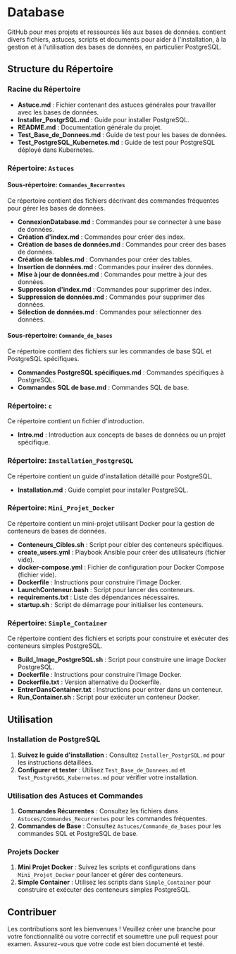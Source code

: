 # Database

 GitHub pour mes projets et ressources liés aux bases de données. contient divers fichiers, astuces, scripts et documents pour aider à l'installation, à la gestion et à l'utilisation des bases de données, en particulier PostgreSQL.

## Structure du Répertoire

### Racine du Répertoire

- **Astuce.md** : Fichier contenant des astuces générales pour travailler avec les bases de données.
- **Installer_PostgrSQL.md** : Guide pour installer PostgreSQL.
- **README.md** : Documentation générale du projet.
- **Test_Base_de_Donnees.md** : Guide de test pour les bases de données.
- **Test_PostgreSQL_Kubernetes.md** : Guide de test pour PostgreSQL déployé dans Kubernetes.

### Répertoire: `Astuces`

#### Sous-répertoire: `Commandes_Recurrentes`

Ce répertoire contient des fichiers décrivant des commandes fréquentes pour gérer les bases de données.

- **ConnexionDatabase.md** : Commandes pour se connecter à une base de données.
- **Création d'index.md** : Commandes pour créer des index.
- **Création de bases de données.md** : Commandes pour créer des bases de données.
- **Création de tables.md** : Commandes pour créer des tables.
- **Insertion de données.md** : Commandes pour insérer des données.
- **Mise à jour de données.md** : Commandes pour mettre à jour des données.
- **Suppression d'index.md** : Commandes pour supprimer des index.
- **Suppression de données.md** : Commandes pour supprimer des données.
- **Sélection de données.md** : Commandes pour sélectionner des données.

#### Sous-répertoire: `Commande_de_bases`

Ce répertoire contient des fichiers sur les commandes de base SQL et PostgreSQL spécifiques.

- **Commandes PostgreSQL spécifiques.md** : Commandes spécifiques à PostgreSQL.
- **Commandes SQL de base.md** : Commandes SQL de base.

### Répertoire: `c`

Ce répertoire contient un fichier d'introduction.

- **Intro.md** : Introduction aux concepts de bases de données ou un projet spécifique.

### Répertoire: `Installation_PostgreSQL`

Ce répertoire contient un guide d'installation détaillé pour PostgreSQL.

- **Installation.md** : Guide complet pour installer PostgreSQL.

### Répertoire: `Mini_Projet_Docker`

Ce répertoire contient un mini-projet utilisant Docker pour la gestion de conteneurs de bases de données.

- **Conteneurs_Cibles.sh** : Script pour cibler des conteneurs spécifiques.
- **create_users.yml** : Playbook Ansible pour créer des utilisateurs (fichier vide).
- **docker-compose.yml** : Fichier de configuration pour Docker Compose (fichier vide).
- **Dockerfile** : Instructions pour construire l'image Docker.
- **LaunchConteneur.bash** : Script pour lancer des conteneurs.
- **requirements.txt** : Liste des dépendances nécessaires.
- **startup.sh** : Script de démarrage pour initialiser les conteneurs.

### Répertoire: `Simple_Container`

Ce répertoire contient des fichiers et scripts pour construire et exécuter des conteneurs simples PostgreSQL.

- **Build_Image_PostgreSQL.sh** : Script pour construire une image Docker PostgreSQL.
- **Dockerfile** : Instructions pour construire l'image Docker.
- **Dockerfile.txt** : Version alternative du Dockerfile.
- **EntrerDansContainer.txt** : Instructions pour entrer dans un conteneur.
- **Run_Container.sh** : Script pour exécuter un conteneur Docker.

## Utilisation

### Installation de PostgreSQL

1. **Suivez le guide d'installation** : Consultez `Installer_PostgrSQL.md` pour les instructions détaillées.
2. **Configurer et tester** : Utilisez `Test_Base_de_Donnees.md` et `Test_PostgreSQL_Kubernetes.md` pour vérifier votre installation.

### Utilisation des Astuces et Commandes

1. **Commandes Récurrentes** : Consultez les fichiers dans `Astuces/Commandes_Recurrentes` pour les commandes fréquentes.
2. **Commandes de Base** : Consultez `Astuces/Commande_de_bases` pour les commandes SQL et PostgreSQL de base.

### Projets Docker

1. **Mini Projet Docker** : Suivez les scripts et configurations dans `Mini_Projet_Docker` pour lancer et gérer des conteneurs.
2. **Simple Container** : Utilisez les scripts dans `Simple_Container` pour construire et exécuter des conteneurs simples PostgreSQL.

## Contribuer

Les contributions sont les bienvenues ! Veuillez créer une branche pour votre fonctionnalité ou votre correctif et soumettre une pull request pour examen. Assurez-vous que votre code est bien documenté et testé.


